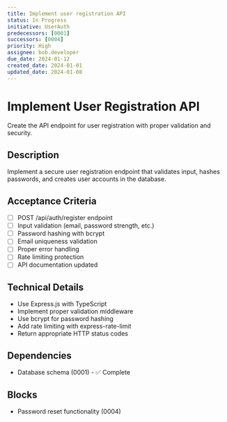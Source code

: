 ```yaml
---
title: Implement user registration API
status: In Progress
initiative: UserAuth
predecessors: [0001]
successors: [0004]
priority: High
assignee: bob.developer
due_date: 2024-01-12
created_date: 2024-01-01
updated_date: 2024-01-08
---
```


# Implement User Registration API

Create the API endpoint for user registration with proper validation and security.

## Description

Implement a secure user registration endpoint that validates input, hashes passwords, and creates user accounts in the database.

## Acceptance Criteria

- [ ] POST /api/auth/register endpoint
- [ ] Input validation (email, password strength, etc.)
- [ ] Password hashing with bcrypt
- [ ] Email uniqueness validation
- [ ] Proper error handling
- [ ] Rate limiting protection
- [ ] API documentation updated

## Technical Details

- Use Express.js with TypeScript
- Implement proper validation middleware
- Use bcrypt for password hashing
- Add rate limiting with express-rate-limit
- Return appropriate HTTP status codes

## Dependencies

- Database schema (0001) - ✅ Complete

## Blocks

- Password reset functionality (0004)
